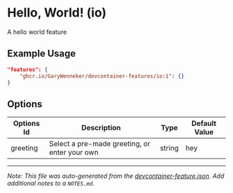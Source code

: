 
# Hello, World! (io)

A hello world feature

## Example Usage

```json
"features": {
    "ghcr.io/GaryWenneker/devcontainer-features/io:1": {}
}
```

## Options

| Options Id | Description | Type | Default Value |
|-----|-----|-----|-----|
| greeting | Select a pre-made greeting, or enter your own | string | hey |



---

_Note: This file was auto-generated from the [devcontainer-feature.json](https://github.com/GaryWenneker/devcontainer-features/blob/main/src/io/devcontainer-feature.json).  Add additional notes to a `NOTES.md`._
